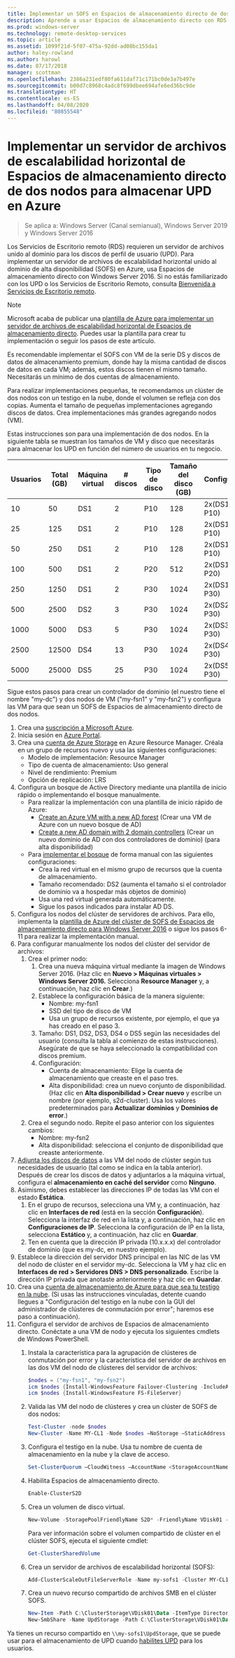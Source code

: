 ```yaml
---
title: Implementar un SOFS en Espacios de almacenamiento directo de dos nodos para almacenar UPD en Azure
description: Aprende a usar Espacios de almacenamiento directo con RDS.
ms.prod: windows-server
ms.technology: remote-desktop-services
ms.topic: article
ms.assetid: 1099f21d-5f07-475a-92dd-ad08bc155da1
author: haley-rowland
ms.author: harowl
ms.date: 07/17/2018
manager: scottman
ms.openlocfilehash: 2386a231edf80fa611daf71c171bc0de3a7b497e
ms.sourcegitcommit: b00d7c8968c4adc8f699dbee694afe6ed36bc9de
ms.translationtype: HT
ms.contentlocale: es-ES
ms.lasthandoff: 04/08/2020
ms.locfileid: "80855548"
---
```

# <a name="deploy-a-two-node-storage-spaces-direct-scale-out-file-server-for-upd-storage-in-azure"></a>Implementar un servidor de archivos de escalabilidad horizontal de Espacios de almacenamiento directo de dos nodos para almacenar UPD en Azure

>Se aplica a: Windows Server (Canal semianual), Windows Server 2019 y Windows Server 2016

Los Servicios de Escritorio remoto (RDS) requieren un servidor de archivos unido al dominio para los discos de perfil de usuario (UPD). Para implementar un servidor de archivos de escalabilidad horizontal unido al dominio de alta disponibilidad (SOFS) en Azure, usa Espacios de almacenamiento directo con Windows Server 2016. Si no estás familiarizado con los UPD o los Servicios de Escritorio Remoto, consulta [Bienvenida a Servicios de Escritorio remoto](welcome-to-rds.md).

> [!NOTE] 
> Microsoft acaba de publicar una [plantilla de Azure para implementar un servidor de archivos de escalabilidad horizontal de Espacios de almacenamiento directo](https://azure.microsoft.com/documentation/templates/301-storage-spaces-direct/). Puedes usar la plantilla para crear tu implementación o seguir los pasos de este artículo. 

Es recomendable implementar el SOFS con VM de la serie DS y discos de datos de almacenamiento premium, donde hay la misma cantidad de discos de datos en cada VM; además, estos discos tienen el mismo tamaño. Necesitarás un mínimo de dos cuentas de almacenamiento. 

Para realizar implementaciones pequeñas, te recomendamos un clúster de dos nodos con un testigo en la nube, donde el volumen se refleja con dos copias. Aumenta el tamaño de pequeñas implementaciones agregando discos de datos. Crea implementaciones más grandes agregando nodos (VM). 

Estas instrucciones son para una implementación de dos nodos. En la siguiente tabla se muestran los tamaños de VM y disco que necesitarás para almacenar los UPD en función del número de usuarios en tu negocio. 

| Usuarios | Total (GB) | Máquina virtual | # discos | Tipo de disco | Tamaño del disco (GB) | Configuración   |
|-------|------------|----|---------|-----------|----------------|-----------------|
| 10    | 50         | DS1 | 2       | P10       | 128            | 2x(DS1 + 2 P10)  |
| 25    | 125        | DS1 | 2       | P10       | 128            | 2x(DS1 + 2 P10)  |
| 50    | 250        | DS1 | 2       | P10       | 128            | 2x(DS1 + 2 P10)  |
| 100   | 500        | DS1 | 2       | P20       | 512            | 2x(DS1 + 2 P20)  |
| 250   | 1250       | DS1 | 2       | P30       | 1024           | 2x(DS1 + 2 P30)  |
| 500   | 2500       | DS2 | 3       | P30       | 1024           | 2x(DS2 + 3 P30)  |
| 1000  | 5000       | DS3 | 5       | P30       | 1024           | 2x(DS3 + 5 P30)  |
| 2500  | 12500      | DS4 | 13      | P30       | 1024           | 2x(DS4 + 13 P30) |
| 5000  | 25000      | DS5 | 25      | P30       | 1024           | 2x(DS5 + 25 P30) | 

Sigue estos pasos para crear un controlador de dominio (el nuestro tiene el nombre "my-dc") y dos nodos de VM ("my-fsn1" y "my-fsn2") y configura las VM para que sean un SOFS de Espacios de almacenamiento directo de dos nodos.

1. Crea una [suscripción a Microsoft Azure](https://azure.microsoft.com).
2. Inicia sesión en [Azure Portal](https://ms.portal.azure.com).
3. Crea una [cuenta de Azure Storage](https://azure.microsoft.com/documentation/articles/storage-create-storage-account/#create-a-storage-account) en Azure Resource Manager. Créala en un grupo de recursos nuevo y usa las siguientes configuraciones:
   - Modelo de implementación: Resource Manager
   - Tipo de cuenta de almacenamiento: Uso general
   - Nivel de rendimiento: Premium
   - Opción de replicación: LRS
4. Configura un bosque de Active Directory mediante una plantilla de inicio rápido o implementando el bosque manualmente. 
   - Para realizar la implementación con una plantilla de inicio rápido de Azure:
      - [Create an Azure VM with a new AD forest](https://azure.microsoft.com/documentation/templates/active-directory-new-domain/) (Crear una VM de Azure con un nuevo bosque de AD)
      - [Create a new AD domain with 2 domain controllers](https://azure.microsoft.com/documentation/templates/active-directory-new-domain-ha-2-dc/) (Crear un nuevo dominio de AD con dos controladores de dominio) (para alta disponibilidad)
   - Para [implementar el bosque](https://azure.microsoft.com/documentation/articles/active-directory-new-forest-virtual-machine/) de forma manual con las siguientes configuraciones:
      - Crea la red virtual en el mismo grupo de recursos que la cuenta de almacenamiento.
      - Tamaño recomendado: DS2 (aumenta el tamaño si el controlador de dominio va a hospedar más objetos de dominio)
      - Usa una red virtual generada automáticamente.
      - Sigue los pasos indicados para instalar AD DS.
5. Configura los nodos del clúster de servidores de archivos. Para ello, implementa la [plantilla de Azure del clúster de SOFS de Espacios de almacenamiento directo para Windows Server 2016](https://azure.microsoft.com/resources/templates/301-storage-spaces-direct/) o sigue los pasos 6-11 para realizar la implementación manual.
6. Para configurar manualmente los nodos del clúster del servidor de archivos:
   1. Crea el primer nodo: 
      1. Crea una nueva máquina virtual mediante la imagen de Windows Server 2016. (Haz clic en **Nuevo > Máquinas virtuales > Windows Server 2016.** Selecciona **Resource Manager** y, a continuación, haz clic en **Crear**.)
      2. Establece la configuración básica de la manera siguiente:
         - Nombre: my-fsn1
         - SSD del tipo de disco de VM
         - Usa un grupo de recursos existente, por ejemplo, el que ya has creado en el paso 3. 
      3. Tamaño: DS1, DS2, DS3, DS4 o DS5 según las necesidades del usuario (consulta la tabla al comienzo de estas instrucciones). Asegúrate de que se haya seleccionado la compatibilidad con discos premium.
      4. Configuración: 
         - Cuenta de almacenamiento: Elige la cuenta de almacenamiento que creaste en el paso tres.
         - Alta disponibilidad: crea un nuevo conjunto de disponibilidad. (Haz clic en **Alta disponibilidad > Crear nuevo** y escribe un nombre (por ejemplo, s2d-cluster). Usa los valores predeterminados para **Actualizar dominios** y **Dominios de error**.)
   2. Crea el segundo nodo. Repite el paso anterior con los siguientes cambios:
      - Nombre: my-fsn2
      - Alta disponibilidad: selecciona el conjunto de disponibilidad que creaste anteriormente.  
7. [Adjunta los discos de datos](https://azure.microsoft.com/documentation/articles/virtual-machines-windows-attach-disk-portal/) a las VM del nodo de clúster según tus necesidades de usuario (tal como se indica en la tabla anterior). Después de crear los discos de datos y adjuntarlos a la máquina virtual, configura el **almacenamiento en caché del servidor** como **Ninguno**.
8. Asimismo, debes establecer las direcciones IP de todas las VM con el estado **Estática**. 
   1. En el grupo de recursos, selecciona una VM y, a continuación, haz clic en **Interfaces de red** (está en la sección **Configuración**). Selecciona la interfaz de red en la lista y, a continuación, haz clic en **Configuraciones de IP**. Selecciona la configuración de IP en la lista, selecciona **Estático** y, a continuación, haz clic en **Guardar**.
   2. Ten en cuenta que la dirección IP privada (10.x.x.x) del controlador de dominio (que es my-dc, en nuestro ejemplo).
9. Establece la dirección del servidor DNS principal en las NIC de las VM del nodo de clúster en el servidor my-dc. Selecciona la VM y haz clic en **Interfaces de red > Servidores DNS > DNS personalizado**. Escribe la dirección IP privada que anotaste anteriormente y haz clic en **Guardar**.
10. Crea una [cuenta de almacenamiento de Azure para que sea tu testigo en la nube](https://docs.microsoft.com/windows-server/failover-clustering/deploy-cloud-witness). (Si usas las instrucciones vinculadas, detente cuando llegues a "Configuración del testigo en la nube con la GUI del administrador de clústeres de conmutación por error"; haremos ese paso a continuación).
11. Configura el servidor de archivos de Espacios de almacenamiento directo. Conéctate a una VM de nodo y ejecuta los siguientes cmdlets de Windows PowerShell.
    1. Instala la característica para la agrupación de clústeres de conmutación por error y la característica del servidor de archivos en las dos VM del nodo de clústeres del servidor de archivos:

       ```powershell
       $nodes = ("my-fsn1", "my-fsn2")
       icm $nodes {Install-WindowsFeature Failover-Clustering -IncludeAllSubFeature -IncludeManagementTools} 
       icm $nodes {Install-WindowsFeature FS-FileServer} 
       ```
    2. Valida las VM del nodo de clústeres y crea un clúster de SOFS de dos nodos:

       ```powershell
       Test-Cluster -node $nodes
       New-Cluster -Name MY-CL1 -Node $nodes –NoStorage –StaticAddress [new address within your addr space]
       ``` 
    3. Configura el testigo en la nube. Usa tu nombre de cuenta de almacenamiento en la nube y la clave de acceso.

       ```powershell
       Set-ClusterQuorum –CloudWitness –AccountName <StorageAccountName> -AccessKey <StorageAccountAccessKey> 
       ```
    4. Habilita Espacios de almacenamiento directo.

       ```powershell
       Enable-ClusterS2D 
       ```
      
    5. Crea un volumen de disco virtual.

       ```powershell
       New-Volume -StoragePoolFriendlyName S2D* -FriendlyName VDisk01 -FileSystem CSVFS_REFS -Size 120GB 
       ```
       Para ver información sobre el volumen compartido de clúster en el clúster SOFS, ejecuta el siguiente cmdlet:

       ```powershell
       Get-ClusterSharedVolume
       ```
   
    6. Crea un servidor de archivos de escalabilidad horizontal (SOFS):

       ```powershell
       Add-ClusterScaleOutFileServerRole -Name my-sofs1 -Cluster MY-CL1
       ```

    7. Crea un nuevo recurso compartido de archivos SMB en el clúster SOFS.

       ```powershell
       New-Item -Path C:\ClusterStorage\VDisk01\Data -ItemType Directory
       New-SmbShare -Name UpdStorage -Path C:\ClusterStorage\VDisk01\Data
       ```

Ya tienes un recurso compartido en `\\my-sofs1\UpdStorage`, que se puede usar para el almacenamiento de UPD cuando [habilites UPD](https://social.technet.microsoft.com/wiki/contents/articles/15304.installing-and-configuring-user-profile-disks-upd-in-windows-server-2012.aspx) para los usuarios. 
